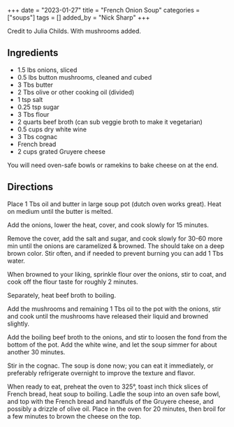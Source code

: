 +++
date = "2023-01-27"
title = "French Onion Soup"
categories = ["soups"]
tags = []
added_by = "Nick Sharp"
+++

Credit to Julia Childs. With mushrooms added.

## Ingredients

- 1.5 lbs onions, sliced
- 0.5 lbs button mushrooms, cleaned and cubed
- 3 Tbs butter
- 2 Tbs olive or other cooking oil (divided)
- 1 tsp salt
- 0.25 tsp sugar
- 3 Tbs flour
- 2 quarts beef broth (can sub veggie broth to make it vegetarian)
- 0.5 cups dry white wine
- 3 Tbs cognac
- French bread
- 2 cups grated Gruyere cheese

You will need oven-safe bowls or ramekins to bake cheese on at the end.

## Directions

Place 1 Tbs oil and butter in large soup pot (dutch oven works great). Heat on medium until the butter is melted.

Add the onions, lower the heat, cover, and cook slowly for 15 minutes.

Remove the cover, add the salt and sugar, and cook slowly for 30-60 more min until the onions are caramelized & browned. The should take on a deep brown color. Stir often, and if needed to prevent burning you can add 1 Tbs water.

When browned to your liking, sprinkle flour over the onions, stir to coat, and cook off the flour taste for roughly 2 minutes. 

Separately, heat beef broth to boiling.

Add the mushrooms and remaining 1 Tbs oil to the pot with the onions, stir and cook until the mushrooms have released their liquid and browned slightly.

Add the boiling beef broth to the onions, and stir to loosen the fond from the bottom of the pot. Add the white wine, and let the soup simmer for about another 30 minutes.

Stir in the cognac. The soup is done now; you can eat it immediately, or preferably refrigerate overnight to improve the texture and flavor.

When ready to eat, preheat the oven to 325°, toast inch thick slices of French bread, heat soup to boiling. Ladle the soup into an oven safe bowl, and top with the French bread and handfuls of the Gruyere cheese, and possibly a drizzle of olive oil. Place in the oven for 20 minutes, then broil for a few minutes to brown the cheese on the top.

